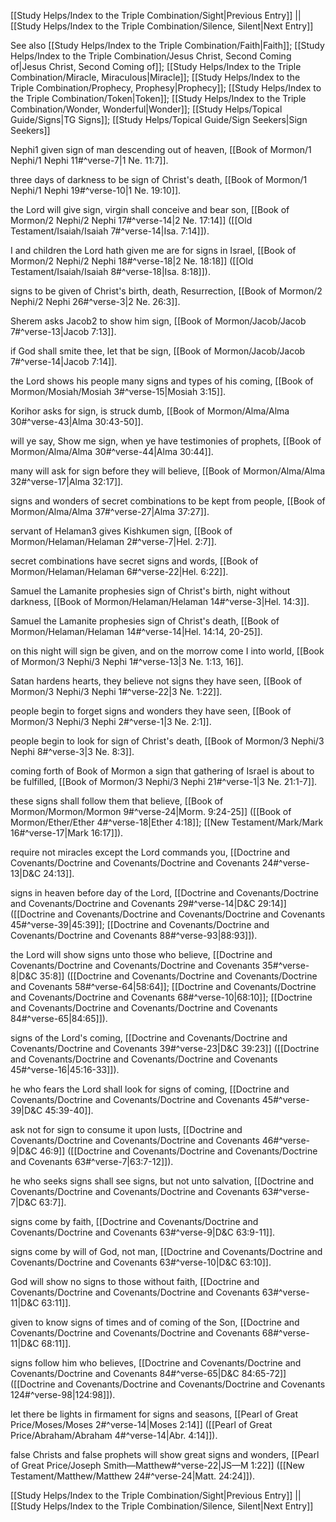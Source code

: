 [[Study Helps/Index to the Triple Combination/Sight|Previous Entry]]  ||  [[Study Helps/Index to the Triple Combination/Silence, Silent|Next Entry]]

 See also [[Study Helps/Index to the Triple Combination/Faith|Faith]]; [[Study Helps/Index to the Triple Combination/Jesus Christ, Second Coming of|Jesus Christ, Second Coming of]]; [[Study Helps/Index to the Triple Combination/Miracle, Miraculous|Miracle]]; [[Study Helps/Index to the Triple Combination/Prophecy, Prophesy|Prophecy]]; [[Study Helps/Index to the Triple Combination/Token|Token]]; [[Study Helps/Index to the Triple Combination/Wonder, Wonderful|Wonder]]; [[Study Helps/Topical Guide/Signs|TG Signs]]; [[Study Helps/Topical Guide/Sign Seekers|Sign Seekers]]

 Nephi1 given sign of man descending out of heaven, [[Book of Mormon/1 Nephi/1 Nephi 11#^verse-7|1 Ne. 11:7]].

 three days of darkness to be sign of Christ's death, [[Book of Mormon/1 Nephi/1 Nephi 19#^verse-10|1 Ne. 19:10]].

 the Lord will give sign, virgin shall conceive and bear son, [[Book of Mormon/2 Nephi/2 Nephi 17#^verse-14|2 Ne. 17:14]] ([[Old Testament/Isaiah/Isaiah 7#^verse-14|Isa. 7:14]]).

 I and children the Lord hath given me are for signs in Israel, [[Book of Mormon/2 Nephi/2 Nephi 18#^verse-18|2 Ne. 18:18]] ([[Old Testament/Isaiah/Isaiah 8#^verse-18|Isa. 8:18]]).

 signs to be given of Christ's birth, death, Resurrection, [[Book of Mormon/2 Nephi/2 Nephi 26#^verse-3|2 Ne. 26:3]].

 Sherem asks Jacob2 to show him sign, [[Book of Mormon/Jacob/Jacob 7#^verse-13|Jacob 7:13]].

 if God shall smite thee, let that be sign, [[Book of Mormon/Jacob/Jacob 7#^verse-14|Jacob 7:14]].

 the Lord shows his people many signs and types of his coming, [[Book of Mormon/Mosiah/Mosiah 3#^verse-15|Mosiah 3:15]].

 Korihor asks for sign, is struck dumb, [[Book of Mormon/Alma/Alma 30#^verse-43|Alma 30:43-50]].

 will ye say, Show me sign, when ye have testimonies of prophets, [[Book of Mormon/Alma/Alma 30#^verse-44|Alma 30:44]].

 many will ask for sign before they will believe, [[Book of Mormon/Alma/Alma 32#^verse-17|Alma 32:17]].

 signs and wonders of secret combinations to be kept from people, [[Book of Mormon/Alma/Alma 37#^verse-27|Alma 37:27]].

 servant of Helaman3 gives Kishkumen sign, [[Book of Mormon/Helaman/Helaman 2#^verse-7|Hel. 2:7]].

 secret combinations have secret signs and words, [[Book of Mormon/Helaman/Helaman 6#^verse-22|Hel. 6:22]].

 Samuel the Lamanite prophesies sign of Christ's birth, night without darkness, [[Book of Mormon/Helaman/Helaman 14#^verse-3|Hel. 14:3]].

 Samuel the Lamanite prophesies sign of Christ's death, [[Book of Mormon/Helaman/Helaman 14#^verse-14|Hel. 14:14, 20-25]].

 on this night will sign be given, and on the morrow come I into world, [[Book of Mormon/3 Nephi/3 Nephi 1#^verse-13|3 Ne. 1:13, 16]].

 Satan hardens hearts, they believe not signs they have seen, [[Book of Mormon/3 Nephi/3 Nephi 1#^verse-22|3 Ne. 1:22]].

 people begin to forget signs and wonders they have seen, [[Book of Mormon/3 Nephi/3 Nephi 2#^verse-1|3 Ne. 2:1]].

 people begin to look for sign of Christ's death, [[Book of Mormon/3 Nephi/3 Nephi 8#^verse-3|3 Ne. 8:3]].

 coming forth of Book of Mormon a sign that gathering of Israel is about to be fulfilled, [[Book of Mormon/3 Nephi/3 Nephi 21#^verse-1|3 Ne. 21:1-7]].

 these signs shall follow them that believe, [[Book of Mormon/Mormon/Mormon 9#^verse-24|Morm. 9:24-25]] ([[Book of Mormon/Ether/Ether 4#^verse-18|Ether 4:18]]; [[New Testament/Mark/Mark 16#^verse-17|Mark 16:17]]).

 require not miracles except the Lord commands you, [[Doctrine and Covenants/Doctrine and Covenants/Doctrine and Covenants 24#^verse-13|D&C 24:13]].

 signs in heaven before day of the Lord, [[Doctrine and Covenants/Doctrine and Covenants/Doctrine and Covenants 29#^verse-14|D&C 29:14]] ([[Doctrine and Covenants/Doctrine and Covenants/Doctrine and Covenants 45#^verse-39|45:39]]; [[Doctrine and Covenants/Doctrine and Covenants/Doctrine and Covenants 88#^verse-93|88:93]]).

 the Lord will show signs unto those who believe, [[Doctrine and Covenants/Doctrine and Covenants/Doctrine and Covenants 35#^verse-8|D&C 35:8]] ([[Doctrine and Covenants/Doctrine and Covenants/Doctrine and Covenants 58#^verse-64|58:64]]; [[Doctrine and Covenants/Doctrine and Covenants/Doctrine and Covenants 68#^verse-10|68:10]]; [[Doctrine and Covenants/Doctrine and Covenants/Doctrine and Covenants 84#^verse-65|84:65]]).

 signs of the Lord's coming, [[Doctrine and Covenants/Doctrine and Covenants/Doctrine and Covenants 39#^verse-23|D&C 39:23]] ([[Doctrine and Covenants/Doctrine and Covenants/Doctrine and Covenants 45#^verse-16|45:16-33]]).

 he who fears the Lord shall look for signs of coming, [[Doctrine and Covenants/Doctrine and Covenants/Doctrine and Covenants 45#^verse-39|D&C 45:39-40]].

 ask not for sign to consume it upon lusts, [[Doctrine and Covenants/Doctrine and Covenants/Doctrine and Covenants 46#^verse-9|D&C 46:9]] ([[Doctrine and Covenants/Doctrine and Covenants/Doctrine and Covenants 63#^verse-7|63:7-12]]).

 he who seeks signs shall see signs, but not unto salvation, [[Doctrine and Covenants/Doctrine and Covenants/Doctrine and Covenants 63#^verse-7|D&C 63:7]].

 signs come by faith, [[Doctrine and Covenants/Doctrine and Covenants/Doctrine and Covenants 63#^verse-9|D&C 63:9-11]].

 signs come by will of God, not man, [[Doctrine and Covenants/Doctrine and Covenants/Doctrine and Covenants 63#^verse-10|D&C 63:10]].

 God will show no signs to those without faith, [[Doctrine and Covenants/Doctrine and Covenants/Doctrine and Covenants 63#^verse-11|D&C 63:11]].

 given to know signs of times and of coming of the Son, [[Doctrine and Covenants/Doctrine and Covenants/Doctrine and Covenants 68#^verse-11|D&C 68:11]].

 signs follow him who believes, [[Doctrine and Covenants/Doctrine and Covenants/Doctrine and Covenants 84#^verse-65|D&C 84:65-72]] ([[Doctrine and Covenants/Doctrine and Covenants/Doctrine and Covenants 124#^verse-98|124:98]]).

 let there be lights in firmament for signs and seasons, [[Pearl of Great Price/Moses/Moses 2#^verse-14|Moses 2:14]] ([[Pearl of Great Price/Abraham/Abraham 4#^verse-14|Abr. 4:14]]).

 false Christs and false prophets will show great signs and wonders, [[Pearl of Great Price/Joseph Smith—Matthew#^verse-22|JS—M 1:22]] ([[New Testament/Matthew/Matthew 24#^verse-24|Matt. 24:24]]).

[[Study Helps/Index to the Triple Combination/Sight|Previous Entry]]  ||  [[Study Helps/Index to the Triple Combination/Silence, Silent|Next Entry]]